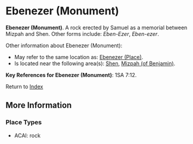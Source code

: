# Ebenezer (Monument)
**Ebenezer (Monument)**. 
A rock erected by Samuel as a memorial between Mizpah and Shen. 
Other forms include: 
*Eben-Ezer*, *Eben-ezer*. 




Other information about Ebenezer (Monument):


* May refer to the same location as: 
[Ebenezer (Place)](Ebenezer.md). 
* Is located near the following area(s): 
[Shen](Shen.md), [Mizpah (of Benjamin)](Mizpah.md). 




**Key References for Ebenezer (Monument)**: 
1SA 7:12. 






Return to [Index](00-Index.md)

## More Information

### Place Types

* ACAI: rock




